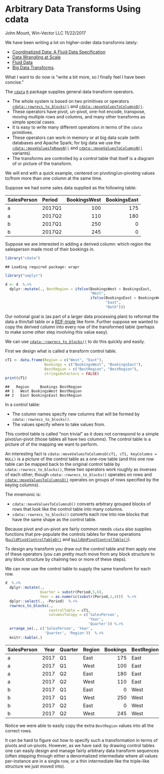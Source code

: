 Arbitrary Data Transforms Using cdata
================
John Mount, Win-Vector LLC
11/22/2017

We have been writing a lot on higher-order data transforms lately:

-   [Coordinatized Data: A Fluid Data Specification](http://winvector.github.io/FluidData/RowsAndColumns.html)
-   [Data Wrangling at Scale](http://winvector.github.io/FluidData/DataWranglingAtScale.html)
-   [Fluid Data](http://winvector.github.io/FluidData/FluidData.html)
-   [Big Data Transforms](http://www.win-vector.com/blog/2017/10/big-data-transforms/).

What I want to do now is "write a bit more, so I finally feel I have been concise."

The [`cdata`](https://winvector.github.io/cdata/) [`R`](https://www.r-project.org) package supplies general data transform operators.

-   The whole system is based on two primitives or operators [`cdata::rowrecs_to_blocks()`](https://winvector.github.io/cdata/reference/rowrecs_to_blocks.html) and [`cdata::moveValuesToColumnsD()`](https://winvector.github.io/cdata/reference/moveValuesToColumnsD.html).
-   These operators have pivot, un-pivot, one-hot encode, transpose, moving multiple rows and columns, and many other transforms as simple special cases.
-   It is easy to write many different operations in terms of the `cdata` primitives.
-   These operators can work-in memory or at big data scale (with databases and Apache Spark; for big data we use the [`cdata::moveValuesToRowsN()`](https://winvector.github.io/cdata/reference/moveValuesToRowsN.html) and [`cdata::moveValuesToColumnsN()`](https://winvector.github.io/cdata/reference/moveValuesToColumnsN.html) variants).
-   The transforms are controlled by a control table that itself is a diagram of or picture of the transform.

We will end with a quick example, centered on pivoting/un-pivoting values to/from more than one column at the same time.

Suppose we had some sales data supplied as the following table:

| SalesPerson | Period |  BookingsWest|  BookingsEast|
|:------------|:-------|-------------:|-------------:|
| a           | 2017Q1 |           100|           175|
| a           | 2017Q2 |           110|           180|
| b           | 2017Q1 |           250|             0|
| b           | 2017Q2 |           245|             0|

Suppose we are interested in adding a derived column: which region the salesperson made most of their bookings in.

``` r
library("cdata")
```

    ## Loading required package: wrapr

``` r
library("seplyr")
```

``` r
d <- d  %.>% 
  dplyr::mutate(., BestRegion = ifelse(BookingsWest > BookingsEast, 
                                       "West",
                                       ifelse(BookingsEast > BookingsWest, 
                                              "East", 
                                              "Both")))
```

Our notional goal is (as part of a larger data processing plan) to reformat the data a thin/tall table or a [RDF-triple](https://en.wikipedia.org/wiki/Semantic_triple) like form. Further suppose we wanted to copy the derived column into every row of the transformed table (perhaps to make some other step involving this value easy).

We can use [`cdata::rowrecs_to_blocks()`](https://winvector.github.io/cdata/reference/rowrecs_to_blocks.html) to do this quickly and easily.

First we design what is called a transform control table.

``` r
cT1 <- data.frame(Region = c("West", "East"),
                  Bookings = c("BookingsWest", "BookingsEast"),
                  BestRegion = c("BestRegion", "BestRegion"),
                  stringsAsFactors = FALSE)
print(cT1)
```

    ##   Region     Bookings BestRegion
    ## 1   West BookingsWest BestRegion
    ## 2   East BookingsEast BestRegion

In a control table:

-   The column names specify new columns that will be formed by `cdata::rowrecs_to_blocks()`.
-   The values specify where to take values from.

This control table is called "non trivial" as it does not correspond to a simple pivot/un-pivot (those tables all have two columns). The control table is a picture of of the mapping we want to perform.

An interesting fact is `cdata::moveValuesToColumnsD(cT1, cT1, keyColumns = NULL)` is a picture of the control table as a one-row table (and this one row table can be mapped back to the original control table by `cdata::rowrecs_to_blocks()`, these two operators work roughly as inverses of each other; though `cdata::rowrecs_to_blocks()` operates on rows and [`cdata::moveValuesToColumnsD()`](https://winvector.github.io/cdata/reference/moveValuesToColumnsD.html) operates on groups of rows specified by the keying columns).

The mnemonic is:

-   `cdata::moveValuesToColumnsD()` converts arbitrary grouped blocks of rows that look like the control table into many columns.
-   `cdata::rowrecs_to_blocks()` converts each row into row blocks that have the same shape as the control table.

Because pivot and un-pivot are fairly common needs `cdata` also supplies functions that pre-populate the controls tables for these operations ([`buildPivotControlTableD()`](https://winvector.github.io/cdata/reference/buildPivotControlTableD.html) and [`buildUnPivotControlTable()`](https://winvector.github.io/cdata/reference/buildUnPivotControlTable.html)).

To design any transform you draw out the control table and then apply one of these operators (you can pretty much move from any block structure to any block structure by chaining two or more of these steps).

We can now use the control table to supply the same transform for each row.

``` r
d  %.>% 
  dplyr::mutate(., 
                Quarter = substr(Period,5,6),
                Year = as.numeric(substr(Period,1,4)))  %.>% 
  dplyr::select(., -Period)  %.>% 
  rowrecs_to_blocks(., 
                    controlTable = cT1, 
                    columnsToCopy = c('SalesPerson', 
                                      'Year', 
                                      'Quarter')) %.>% 
  arrange_se(., c('SalesPerson', 'Year', 
                  'Quarter', 'Region'))  %.>% 
  knitr::kable(.)  
```

| SalesPerson |  Year| Quarter | Region |  Bookings| BestRegion |
|:------------|-----:|:--------|:-------|---------:|:-----------|
| a           |  2017| Q1      | East   |       175| East       |
| a           |  2017| Q1      | West   |       100| East       |
| a           |  2017| Q2      | East   |       180| East       |
| a           |  2017| Q2      | West   |       110| East       |
| b           |  2017| Q1      | East   |         0| West       |
| b           |  2017| Q1      | West   |       250| West       |
| b           |  2017| Q2      | East   |         0| West       |
| b           |  2017| Q2      | West   |       245| West       |

Notice we were able to easily copy the extra `BestRegion` values into all the correct rows.

It can be hard to figure out how to specify such a transformation in terms of pivots and un-pivots. However, as we have said: by drawing control tables one can easily design and manage fairly arbitrary data transform sequences (often stepping through either a denormalized intermediate where all values per-instance are in a single row, or a thin intermediate like the triple-like structure we just moved into).
